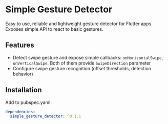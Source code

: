 # Simple Gesture Detector

Easy to use, reliable and lightweight gesture detector for Flutter apps. Exposes simple API to react to basic gestures.

## Features

* Detect swipe gesture and expose simple callbacks: `onHorizontalSwipe`, `onVerticalSwipe`. Both of them provide `SwipeDirection` parameter
* Configure swipe gesture recognition (offset thresholds, detection behavior)

## Installation

Add to pubspec.yaml:

```yaml
dependencies:
  simple_gesture_detector: ^0.1.1
```

